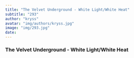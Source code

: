 ```yaml
---
title: "The Velvet Underground - White Light/White Heat"
subtitle: "293"
author: "kryss"
avatar: "img/authors/kryss.jpg"
image: "img/293.jpg"
date:
---
```


### The Velvet Underground - White Light/White Heat
